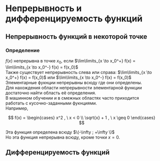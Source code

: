 # Непрерывность и дифференцируемость функций

## Непрерывность функций  в некоторой точке
### Определение
$f(x)$ непрерывна в точке $x_0$, если $\lim\limits_{x \to x_0^+} f(x) = \lim\limits_{x \to x_0^-} f(x) = f(x_0)$ \
Также существует непрерывность слева или справа: $\lim\limits_{x \to x_0^+} f(x) = f(x_0)$ или $\lim\limits_{x \to x_0^-} f(x) = f(x_0)$ \
Элементарные фукнции непрерывны всюду где они определены.\
Для нахождения области непрерывности элементарной функции достаточно найти область её определения. \
В машинном обучении и в смежных областях часто приходится работать с кусочно-заданными фукнциями. \
Например,

$$
f(x) =
  \begin{cases}
    x^2 , \ x < 0 \\
    \sqrt{x} + 1 , \ x \geq 0
  \end{cases}
$$

Эта функция определена всюду $\(-\infty ; +\infty \)$ \
Но эта функция непрерывна всюду, кроме точки $x = 0$.

## Дифференцируемость функций
